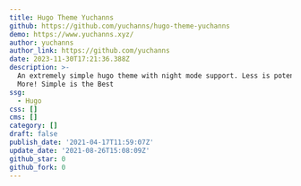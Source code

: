 ```yaml
---
title: Hugo Theme Yuchanns
github: https://github.com/yuchanns/hugo-theme-yuchanns
demo: https://www.yuchanns.xyz/
author: yuchanns
author_link: https://github.com/yuchanns
date: 2023-11-30T17:21:36.388Z
description: >-
  An extremely simple hugo theme with night mode support. Less is potentially
  More! Simple is the Best
ssg:
  - Hugo
css: []
cms: []
category: []
draft: false
publish_date: '2021-04-17T11:59:07Z'
update_date: '2021-08-26T15:08:09Z'
github_star: 0
github_fork: 0
---
```

